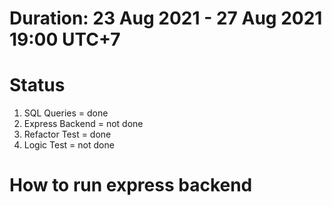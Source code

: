 # Duration: 23 Aug 2021 - 27 Aug 2021 19:00 UTC+7

# Status
1. SQL Queries = done
2. Express Backend = not done
3. Refactor Test = done
4. Logic Test = not done

# How to run express backend
